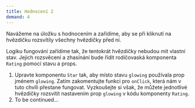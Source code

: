 ```yaml
---
title: Hodnocení 2
demand: 4
---
```


Navážeme na úložku s hodnocením a zařídíme, aby se při kliknutí na hvězdičku rozsvítily všechny hvězdičky před ní.

Logiku fungování zařídíme tak, že tentokrát hvězdičky nebudou mít vlastní stav. Jejich rozsvěcení a zhasínání bude řídit rodičovaská komponenta `Rating` pomocí stavu a props.

1. Upravte komponentu `Star` tak, aby místo stavu `glowing` používala prop jménem `glowing`. Zatím zakomentujte funkci pro `onClick`, která nám v tuto chvíli přestane fungovat. Vyzkoušejte si však, že můžete jednotlivé hvězdičky rozsvítit nastavením prop `glowing` v kódu komponenty `Rating`.
1. To be continued...

